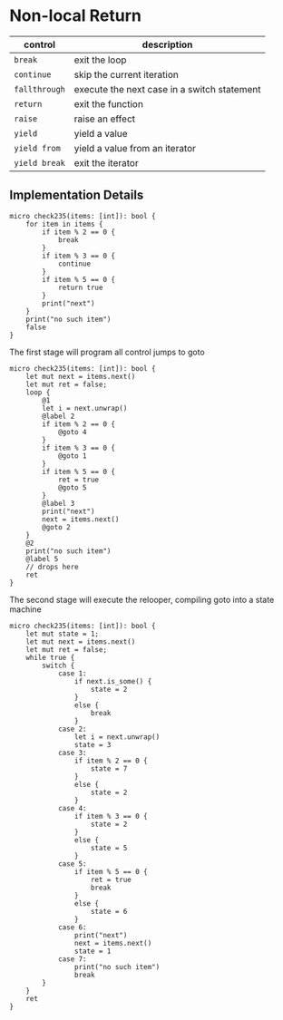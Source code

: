 # Non-local Return

| control       | description                                 |
|---------------|---------------------------------------------|
| `break`       | exit the loop                               |
| `continue`    | skip the current iteration                  |
| `fallthrough` | execute the next case in a switch statement |
| `return`      | exit the function                           |
| `raise`       | raise an effect                             |
| `yield`       | yield a value                               |
| `yield from`  | yield a value from an iterator              |
| `yield break` | exit the iterator                           |

## Implementation Details

```valkyrie
micro check235(items: [int]): bool {
    for item in items {
        if item % 2 == 0 {
            break
        }
        if item % 3 == 0 {
            continue
        }
        if item % 5 == 0 {
            return true
        }
        print("next")
    }
    print("no such item")
    false
}
```

The first stage will program all control jumps to goto

```valkyrie
micro check235(items: [int]): bool {
    let mut next = items.next()
    let mut ret = false;
    loop {
        @1
        let i = next.unwrap()
        @label 2
        if item % 2 == 0 {
            @goto 4
        }
        if item % 3 == 0 {
            @goto 1
        }
        if item % 5 == 0 {
            ret = true
            @goto 5
        }
        @label 3
        print("next")
        next = items.next()
        @goto 2
    }
    @2
    print("no such item")
    @label 5
    // drops here
    ret
}
```

The second stage will execute the relooper, compiling goto into a state machine

```valkyrie
micro check235(items: [int]): bool {
    let mut state = 1;
    let mut next = items.next()
    let mut ret = false;
    while true {
        switch {
            case 1:
                if next.is_some() {
                    state = 2
                }
                else {
                    break
                }
            case 2:
                let i = next.unwrap()
                state = 3
            case 3:
                if item % 2 == 0 {
                    state = 7
                }
                else {
                    state = 2
                }
            case 4:
                if item % 3 == 0 {
                    state = 2
                }
                else {
                    state = 5
                }
            case 5:
                if item % 5 == 0 {
                    ret = true
                    break
                }
                else {
                    state = 6
                }
            case 6:
                print("next")
                next = items.next()
                state = 1
            case 7:
                print("no such item")
                break
        }
    }
    ret
}
```


